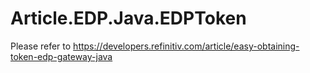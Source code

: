 # Article.EDP.Java.EDPToken
Please refer to https://developers.refinitiv.com/article/easy-obtaining-token-edp-gateway-java
